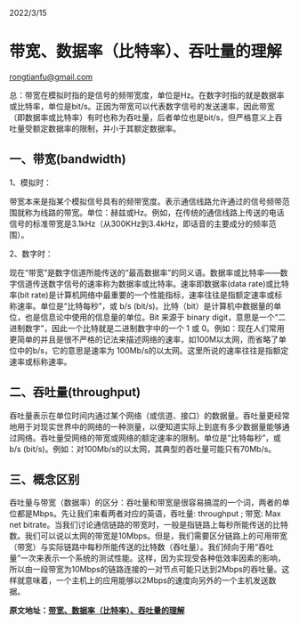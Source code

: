 2022/3/15

# 带宽、数据率（比特率）、吞吐量的理解

rongtianfu@gmail.com

​	总：带宽在模拟时指的是信号的频带宽度，单位是Hz。在数字时指的就是数据率或比特率，单位是bit/s。正因为带宽可以代表数字信号的发送速率，因此带宽（即数据率或比特率）有时也称为吞吐量，后者单位也是bit/s，但严格意义上吞吐量受额定数据率的限制，并小于其额定数据率。

## 一、带宽(bandwidth)

1、模拟时：

​	带宽本来是指某个模拟信号具有的频带宽度。表示通信线路允许通过的信号频带范围就称为线路的带宽。单位：赫兹或Hz。例如，在传统的通信线路上传送的电话信号的标准带宽是3.1kHz（从300KHz到3.4kHz，即话音的主要成分的频率范围）。

2、数字时：

​	现在“带宽”是数字信道所能传送的“最高数据率”的同义语。数据率或比特率——数字信道传送数字信号的速率称为数据率或比特率。速率即数据率(data rate)或比特率(bit rate)是计算机网络中最重要的一个性能指标，速率往往是指额定速率或标称速率。单位是“比特每秒”，或 b/s (bit/s)。比特（bit）是计算机中数据量的单位，也是信息论中使用的信息量的单位。Bit 来源于 binary digit，意思是一个“二进制数字”，因此一个比特就是二进制数字中的一个 1 或 0。例如：现在人们常用更简单的并且是很不严格的记法来描述网络的速率，如100M以太网，而省略了单位中的b/s，它的意思是速率为 100Mb/s的以太网。这里所说的速率往往是指额定速率或标称速率。

## 二、吞吐量(throughput)

​	吞吐量表示在单位时间内通过某个网络（或信道、接口）的数据量。吞吐量更经常地用于对现实世界中的网络的一种测量，以便知道实际上到底有多少数据量能够通过网络。吞吐量受网络的带宽或网络的额定速率的限制。单位是“比特每秒”，或 b/s (bit/s)。例如：对100Mb/s的以太网，其典型的吞吐量可能只有70Mb/s。

## 三、概念区别

​	吞吐量与带宽（数据率）的区分：吞吐量和带宽是很容易搞混的一个词，两者的单位都是Mbps。先让我们来看两者对应的英语，吞吐量: throughput ; 带宽: Max net bitrate。当我们讨论通信链路的带宽时，一般是指链路上每秒所能传送的比特数。我们可以说以太网的带宽是10Mbps。但是，我们需要区分链路上的可用带宽（带宽）与实际链路中每秒所能传送的比特数（吞吐量）。我们倾向于用“吞吐量”一次来表示一个系统的测试性能。这样，因为实现受各种低效率因素的影响，所以由一段带宽为10Mbps的链路连接的一对节点可能只达到2Mbps的吞吐量。这样就意味着，一个主机上的应用能够以2Mbps的速度向另外的一个主机发送数据。



**原文地址：[带宽、数据率（比特率）、吞吐量的理解](https://blog.csdn.net/aixi344/article/details/7682161)**
